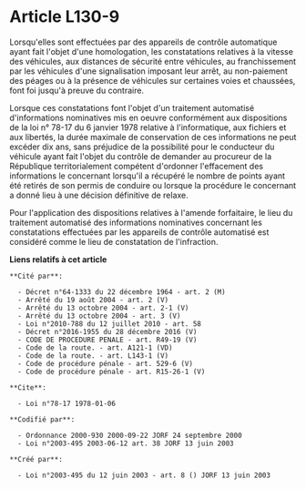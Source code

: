 # Article L130-9

Lorsqu'elles sont effectuées par des appareils de contrôle automatique ayant fait l'objet d'une homologation, les
constatations relatives à la vitesse des véhicules, aux distances de sécurité entre véhicules, au franchissement par les
véhicules d'une signalisation imposant leur arrêt, au non-paiement des péages ou à la présence de véhicules sur certaines
voies et chaussées, font foi jusqu'à preuve du contraire.

Lorsque ces constatations font l'objet d'un traitement automatisé d'informations nominatives mis en oeuvre conformément aux
dispositions de la loi n° 78-17 du 6 janvier 1978 relative à l'informatique, aux fichiers et aux libertés, la durée maximale
de conservation de ces informations ne peut excéder dix ans, sans préjudice de la possibilité pour le conducteur du véhicule
ayant fait l'objet du contrôle de demander au procureur de la République territorialement compétent d'ordonner l'effacement
des informations le concernant lorsqu'il a récupéré le nombre de points ayant été retirés de son permis de conduire ou
lorsque la procédure le concernant a donné lieu à une décision définitive de relaxe.

Pour l'application des dispositions relatives à l'amende forfaitaire, le lieu du traitement automatisé des informations
nominatives concernant les constatations effectuées par les appareils de contrôle automatisé est considéré comme le lieu de
constatation de l'infraction.

**Liens relatifs à cet article**

	**Cité par**:

	  - Décret n°64-1333 du 22 décembre 1964 - art. 2 (M)
	  - Arrêté du 19 août 2004 - art. 2 (V)
	  - Arrêté du 13 octobre 2004 - art. 2-1 (V)
	  - Arrêté du 13 octobre 2004 - art. 3 (V)
	  - Loi n°2010-788 du 12 juillet 2010 - art. 58
	  - Décret n°2016-1955 du 28 décembre 2016 (V)
	  - CODE DE PROCEDURE PENALE - art. R49-19 (V)
	  - Code de la route. - art. A121-1 (VD)
	  - Code de la route. - art. L143-1 (V)
	  - Code de procédure pénale - art. 529-6 (V)
	  - Code de procédure pénale - art. R15-26-1 (V)

	**Cite**:

	  - Loi n°78-17 1978-01-06

	**Codifié par**:

	  - Ordonnance 2000-930 2000-09-22 JORF 24 septembre 2000
	  - Loi n°2003-495 2003-06-12 art. 38 JORF 13 juin 2003

	**Créé par**:

	  - Loi n°2003-495 du 12 juin 2003 - art. 8 () JORF 13 juin 2003
